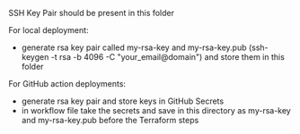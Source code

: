 SSH Key Pair should be present in this folder

For local deployment:
- generate rsa key pair called my-rsa-key and my-rsa-key.pub
 (ssh-keygen -t rsa -b 4096 -C "your_email@domain")
  and store them in this folder

For GitHub action deployments:
- generate rsa key pair and store keys in GitHub Secrets
- in workflow file take the secrets and save in this directory as my-rsa-key and my-rsa-key.pub before the Terraform steps

